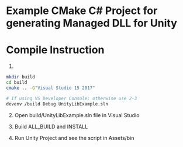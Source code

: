 # Example CMake C# Project for generating Managed DLL for Unity

# Compile Instruction
1. 
```bash 
mkdir build
cd build
cmake .. -G"Visual Studio 15 2017"

# If using VS Developer Console; otherwise use 2-3
devenv /build Debug UnityLibExample.sln
```
2. Open build/UnityLibExample.sln file in Visual Studio
3. Build ALL_BUILD and INSTALL

4. Run Unity Project and see the script in Assets/bin

